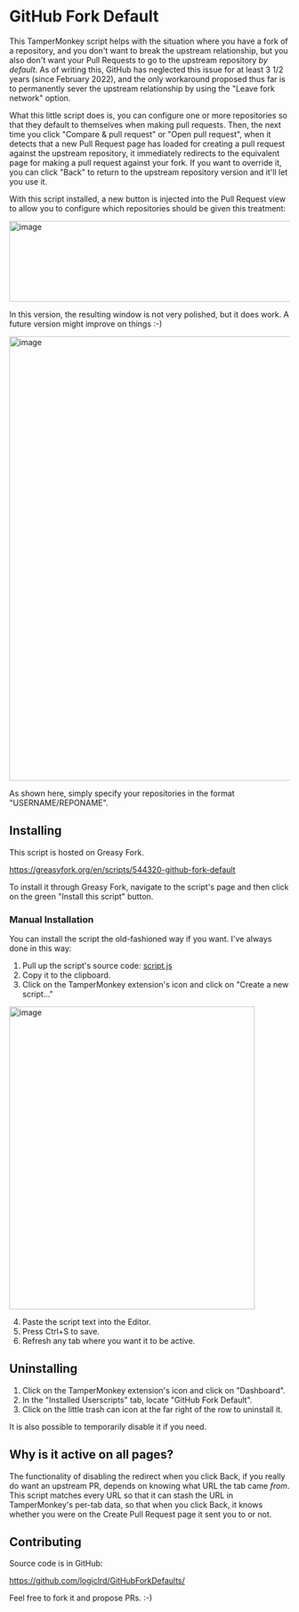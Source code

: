 # GitHub Fork Default

This TamperMonkey script helps with the situation where you have a fork of a repository, and you don't want to break the upstream relationship, but you also don't want your Pull Requests to go to the upstream repository _by default_. As of writing this, GitHub has neglected this issue for at least 3 1/2 years (since February 2022), and the only workaround proposed thus far is to permanently sever the upstream relationship by using the "Leave fork network" option.

What this little script does is, you can configure one or more repositories so that they default to themselves when making pull requests. Then, the next time you click "Compare & pull request" or "Open pull request", when it detects that a new Pull Request page has loaded for creating a pull request against the upstream repository, it immediately redirects to the equivalent page for making a pull request against your fork. If you want to override it, you can click "Back" to return to the upstream repository version and it'll let you use it.

With this script installed, a new button is injected into the Pull Request view to allow you to configure which repositories should be given this treatment:

<img width="584" height="145" alt="image" src="https://github.com/user-attachments/assets/ac8941a5-8fd7-447a-b65f-37e3eb16244e" />

In this version, the resulting window is not very polished, but it does work. A future version might improve on things :-)

<img width="1453" height="797" alt="image" src="https://github.com/user-attachments/assets/1cceedf5-a040-49a1-9f2c-b12f0aa6ee5a" />

As shown here, simply specify your repositories in the format "USERNAME/REPONAME".

## Installing

This script is hosted on Greasy Fork.

https://greasyfork.org/en/scripts/544320-github-fork-default

To install it through Greasy Fork, navigate to the script's page and then click on the green "Install this script" button.

### Manual Installation

You can install the script the old-fashioned way if you want. I've always done in this way:

1. Pull up the script's source code: [script.js](https://raw.githubusercontent.com/logiclrd/GitHubForkDefault/refs/heads/main/script.js?raw=1)
2. Copy it to the clipboard.
3. Click on the TamperMonkey extension's icon and click on "Create a new script..."

<img width="441" height="543" alt="image" src="https://github.com/user-attachments/assets/54c66a55-a892-4eac-915a-429b932649e6" />

4. Paste the script text into the Editor.
5. Press Ctrl+S to save.
6. Refresh any tab where you want it to be active.

## Uninstalling

1. Click on the TamperMonkey extension's icon and click on "Dashboard".
2. In the "Installed Userscripts" tab, locate "GitHub Fork Default".
3. Click on the little trash can icon at the far right of the row to uninstall it.

It is also possible to temporarily disable it if you need.

## Why is it active on all pages?

The functionality of disabling the redirect when you click Back, if you really do want an upstream PR, depends on knowing what URL the tab came _from_. This script matches every URL so that it can stash the URL in TamperMonkey's per-tab data, so that when you click Back, it knows whether you were on the Create Pull Request page it sent you to or not.

## Contributing

Source code is in GitHub:

https://github.com/logiclrd/GitHubForkDefaults/

Feel free to fork it and propose PRs. :-)
